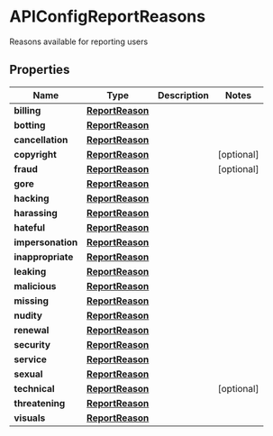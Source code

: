 

# APIConfigReportReasons

Reasons available for reporting users

## Properties

| Name | Type | Description | Notes |
|------------ | ------------- | ------------- | -------------|
|**billing** | [**ReportReason**](ReportReason.md) |  |  |
|**botting** | [**ReportReason**](ReportReason.md) |  |  |
|**cancellation** | [**ReportReason**](ReportReason.md) |  |  |
|**copyright** | [**ReportReason**](ReportReason.md) |  |  [optional] |
|**fraud** | [**ReportReason**](ReportReason.md) |  |  [optional] |
|**gore** | [**ReportReason**](ReportReason.md) |  |  |
|**hacking** | [**ReportReason**](ReportReason.md) |  |  |
|**harassing** | [**ReportReason**](ReportReason.md) |  |  |
|**hateful** | [**ReportReason**](ReportReason.md) |  |  |
|**impersonation** | [**ReportReason**](ReportReason.md) |  |  |
|**inappropriate** | [**ReportReason**](ReportReason.md) |  |  |
|**leaking** | [**ReportReason**](ReportReason.md) |  |  |
|**malicious** | [**ReportReason**](ReportReason.md) |  |  |
|**missing** | [**ReportReason**](ReportReason.md) |  |  |
|**nudity** | [**ReportReason**](ReportReason.md) |  |  |
|**renewal** | [**ReportReason**](ReportReason.md) |  |  |
|**security** | [**ReportReason**](ReportReason.md) |  |  |
|**service** | [**ReportReason**](ReportReason.md) |  |  |
|**sexual** | [**ReportReason**](ReportReason.md) |  |  |
|**technical** | [**ReportReason**](ReportReason.md) |  |  [optional] |
|**threatening** | [**ReportReason**](ReportReason.md) |  |  |
|**visuals** | [**ReportReason**](ReportReason.md) |  |  |



